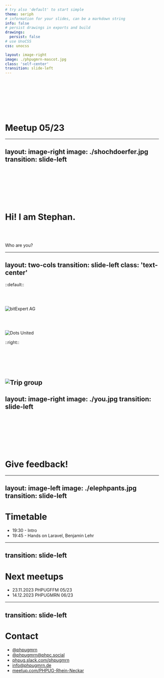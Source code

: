 ```yaml
---
# try also 'default' to start simple
theme: seriph
# information for your slides, can be a markdown string
info: false
# persist drawings in exports and build
drawings:
  persist: false
# use UnoCSS
css: unocss

layout: image-right
image: ./phpugmrn-mascot.jpg
class: 'self-center'
transition: slide-left
---
```


<br><br><br><br><br><br>

# Meetup 05/23

---
layout: image-right
image: ./shochdoerfer.jpg
transition: slide-left
---

<br><br><br><br><br><br>

# Hi! I am Stephan.

<br><br>

Who are you?

---
layout: two-cols
transition: slide-left
class: 'text-center'
---

::default::

<br><br>

![bitExpert AG](/bitexpert.jpg)

<br><br>

![Dots United](/dots-united.jpg)

::right::

<br><br><br><br>

![Trip group](/trio.png)
---
layout: image-right
image: ./you.jpg
transition: slide-left
---

<br><br><br><br><br><br>

# Give feedback!

---
layout: image-left
image: ./elephpants.jpg
transition: slide-left
---

# Timetable

* 19:30 - Intro
* 19:45 - Hands on Laravel, Benjamin Lehr

---
transition: slide-left
---

# Next meetups

* 23.11.2023 PHPUGFFM 05/23 
* 14.12.2023 PHPUGMRN 06/23

---
transition: slide-left
---

# Contact

* [@phpugmrn](https://twitter.com/phpugmrn)
* [@phpugmrn@phpc.social](https://phpc.social/@phpugmrn)
* [phpug.slack.com/phpugmrn](https://phpug.slack.com/phpugmrn)
* [info@phpugmrn.de](mailto:info@phpugmrn.de)
* [meetup.com/PHPUG-Rhein-Neckar](https://meetup.com/PHPUG-Rhein-Neckar)
